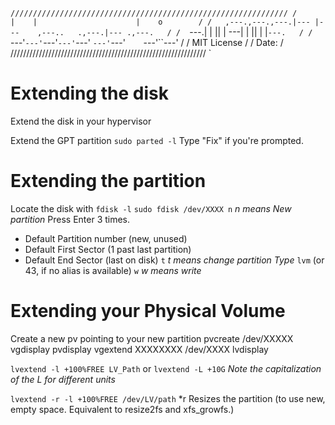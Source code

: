 `
//////////////////////////////////////////////////////////////
/                  |    |                      |    o        /
/   ,---.,---.,---.|--- |---    ,---..   .,---.|--- .,---.   /
/   `---.|    |   ||    |    ---|    |   ||    |    |`---.   /
/   `---'`---'`---'`---'`---'   `---'`---'`    `---'``---'   /
/   MIT License                                              /
/   Date:                                                    /
//////////////////////////////////////////////////////////////
`
# Extending the disk

Extend the disk in your hypervisor

Extend the GPT partition
`sudo parted -l`
Type "Fix" if you're prompted.

# Extending the partition

Locate the disk with `fdisk -l`
`sudo fdisk /dev/XXXX n`
*n means New partition*
Press Enter 3 times.

- Default Partition number (new, unused)
- Default First Sector (1 past last partition)
- Default End Sector (last on disk)
    `t`
    *t means change partition Type*
    `lvm` (or 43, if no alias is available)
    `w`
    *w means write*

# Extending your Physical Volume

Create a new pv pointing to your new partition
pvcreate /dev/XXXXX
vgdisplay
pvdisplay
vgextend XXXXXXXX /dev/XXXX
lvdisplay

`lvextend -l +100%FREE LV_Path`
or
`lvextend -L +10G`
*Note the capitalization of the L for different units*

`lvextend -r -l +100%FREE /dev/LV/path`
*r Resizes the partition (to use new, empty space. Equivalent to resize2fs and xfs_growfs.)
